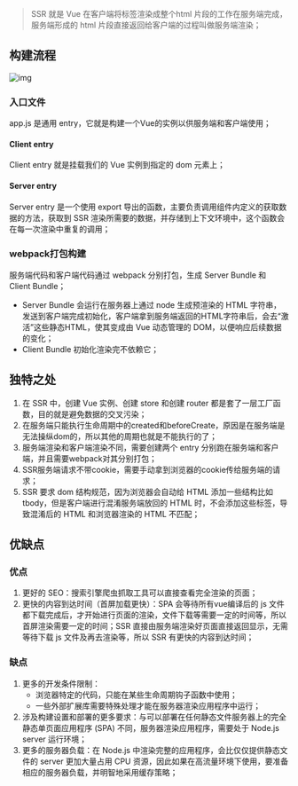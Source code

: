 > SSR 就是 Vue 在客户端将标签渲染成整个html 片段的工作在服务端完成，服务端形成的 html 片段直接返回给客户端的过程叫做服务端渲染；

## 构建流程

![img](https://user-gold-cdn.xitu.io/2018/5/24/16390509c83aef03?imageView2/0/w/1280/h/960/format/webp/ignore-error/1)

### 入口文件

app.js 是通用 entry，它就是构建一个Vue的实例以供服务端和客户端使用；

#### Client entry

Client entry 就是挂载我们的 Vue 实例到指定的 dom 元素上；

#### Server entry

Server entry 是一个使用 export 导出的函数，主要负责调用组件内定义的获取数据的方法，获取到 SSR 渲染所需要的数据，并存储到上下文环境中，这个函数会在每一次渲染中重复的调用；

### webpack打包构建

服务端代码和客户端代码通过 webpack 分别打包，生成 Server Bundle 和 Client Bundle；

- Server Bundle 会运行在服务器上通过 node 生成预渲染的 HTML 字符串，发送到客户端完成初始化，客户端拿到服务端返回的HTML字符串后，会去“激活”这些静态HTML，使其变成由 Vue 动态管理的 DOM，以便响应后续数据的变化；
- Client Bundle 初始化渲染完不依赖它；

## 独特之处

1. 在 SSR 中，创建 Vue 实例、创建 store 和创建 router 都是套了一层工厂函数，目的就是避免数据的交叉污染；
2. 在服务端只能执行生命周期中的created和beforeCreate，原因是在服务端是无法操纵dom的，所以其他的周期也就是不能执行的了；
3. 服务端渲染和客户端渲染不同，需要创建两个 entry 分别跑在服务端和客户端，并且需要webpack对其分别打包；
4. SSR服务端请求不带cookie，需要手动拿到浏览器的cookie传给服务端的请求；
5. SSR 要求 dom 结构规范，因为浏览器会自动给 HTML 添加一些结构比如 tbody，但是客户端进行混淆服务端放回的 HTML 时，不会添加这些标签，导致混淆后的 HTML 和浏览器渲染的 HTML 不匹配；

## 优缺点

### 优点

1. 更好的 SEO：搜索引擎爬虫抓取工具可以直接查看完全渲染的页面；
2. 更快的内容到达时间（首屏加载更快）：SPA 会等待所有vue编译后的 js 文件都下载完成后，才开始进行页面的渲染，文件下载等需要一定的时间等，所以首屏渲染需要一定的时间；SSR 直接由服务端渲染好页面直接返回显示，无需等待下载 js 文件及再去渲染等，所以 SSR 有更快的内容到达时间；

### 缺点

1. 更多的开发条件限制： 
   - 浏览器特定的代码，只能在某些生命周期钩子函数中使用；
   - 一些外部扩展库需要特殊处理才能在服务器渲染应用程序中运行；
2. 涉及构建设置和部署的更多要求：与可以部署在任何静态文件服务器上的完全静态单页面应用程序 (SPA) 不同，服务器渲染应用程序，需要处于 Node.js server 运行环境；
3. 更多的服务器负载：在 Node.js 中渲染完整的应用程序，会比仅仅提供静态文件的 server 更加大量占用 CPU 资源，因此如果在高流量环境下使用，要准备相应的服务器负载，并明智地采用缓存策略；
